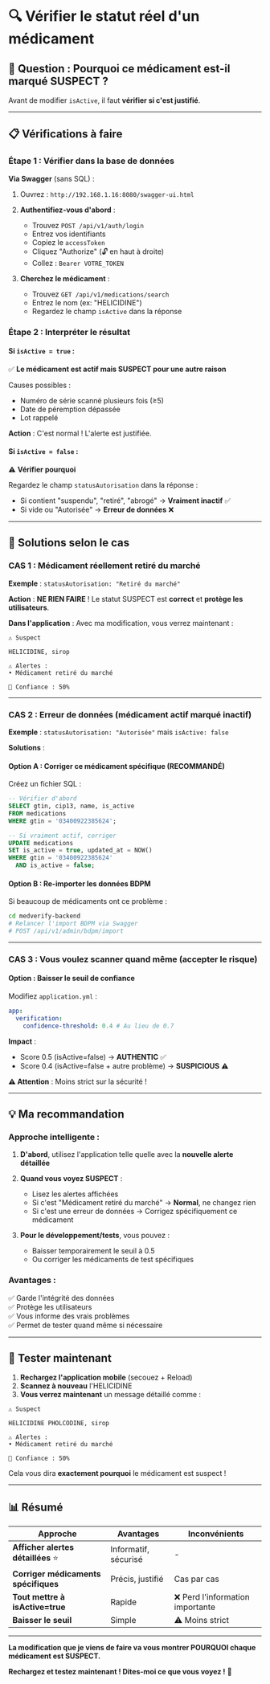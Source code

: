 # 🔍 Vérifier le statut réel d'un médicament

## 🎯 Question : Pourquoi ce médicament est-il marqué SUSPECT ?

Avant de modifier `isActive`, il faut **vérifier si c'est justifié**.

---

## 📋 Vérifications à faire

### Étape 1 : Vérifier dans la base de données

**Via Swagger** (sans SQL) :

1. Ouvrez : `http://192.168.1.16:8080/swagger-ui.html`

2. **Authentifiez-vous d'abord** :

   - Trouvez `POST /api/v1/auth/login`
   - Entrez vos identifiants
   - Copiez le `accessToken`
   - Cliquez "Authorize" (🔓 en haut à droite)
   - Collez : `Bearer VOTRE_TOKEN`

3. **Cherchez le médicament** :
   - Trouvez `GET /api/v1/medications/search`
   - Entrez le nom (ex: "HELICIDINE")
   - Regardez le champ `isActive` dans la réponse

### Étape 2 : Interpréter le résultat

#### Si `isActive = true` :

✅ **Le médicament est actif mais SUSPECT pour une autre raison**

Causes possibles :

- Numéro de série scanné plusieurs fois (≥5)
- Date de péremption dépassée
- Lot rappelé

**Action** : C'est normal ! L'alerte est justifiée.

#### Si `isActive = false` :

⚠️ **Vérifier pourquoi**

Regardez le champ `statusAutorisation` dans la réponse :

- Si contient "suspendu", "retiré", "abrogé" → **Vraiment inactif** ✅
- Si vide ou "Autorisée" → **Erreur de données** ❌

---

## 🔧 Solutions selon le cas

### CAS 1 : Médicament réellement retiré du marché

**Exemple** : `statusAutorisation: "Retiré du marché"`

**Action** : **NE RIEN FAIRE** ! Le statut SUSPECT est **correct** et **protège les utilisateurs**.

**Dans l'application** : Avec ma modification, vous verrez maintenant :

```
⚠️ Suspect

HELICIDINE, sirop

⚠️ Alertes :
• Médicament retiré du marché

🎯 Confiance : 50%
```

---

### CAS 2 : Erreur de données (médicament actif marqué inactif)

**Exemple** : `statusAutorisation: "Autorisée"` mais `isActive: false`

**Solutions** :

#### Option A : Corriger ce médicament spécifique (RECOMMANDÉ)

Créez un fichier SQL :

```sql
-- Vérifier d'abord
SELECT gtin, cip13, name, is_active
FROM medications
WHERE gtin = '03400922385624';

-- Si vraiment actif, corriger
UPDATE medications
SET is_active = true, updated_at = NOW()
WHERE gtin = '03400922385624'
  AND is_active = false;
```

#### Option B : Re-importer les données BDPM

Si beaucoup de médicaments ont ce problème :

```bash
cd medverify-backend
# Relancer l'import BDPM via Swagger
# POST /api/v1/admin/bdpm/import
```

---

### CAS 3 : Vous voulez scanner quand même (accepter le risque)

#### Option : Baisser le seuil de confiance

Modifiez `application.yml` :

```yaml
app:
  verification:
    confidence-threshold: 0.4 # Au lieu de 0.7
```

**Impact** :

- Score 0.5 (isActive=false) → **AUTHENTIC** ✅
- Score 0.4 (isActive=false + autre problème) → **SUSPICIOUS** ⚠️

**⚠️ Attention** : Moins strict sur la sécurité !

---

## 💡 Ma recommandation

### Approche intelligente :

1. **D'abord**, utilisez l'application telle quelle avec la **nouvelle alerte détaillée**

2. **Quand vous voyez SUSPECT** :

   - Lisez les alertes affichées
   - Si c'est "Médicament retiré du marché" → **Normal**, ne changez rien
   - Si c'est une erreur de données → Corrigez spécifiquement ce médicament

3. **Pour le développement/tests**, vous pouvez :
   - Baisser temporairement le seuil à 0.5
   - Ou corriger les médicaments de test spécifiques

### Avantages :

✅ Garde l'intégrité des données  
✅ Protège les utilisateurs  
✅ Vous informe des vrais problèmes  
✅ Permet de tester quand même si nécessaire

---

## 🧪 Tester maintenant

1. **Rechargez l'application mobile** (secouez + Reload)
2. **Scannez à nouveau** l'HELICIDINE
3. **Vous verrez maintenant** un message détaillé comme :

```
⚠️ Suspect

HELICIDINE PHOLCODINE, sirop

⚠️ Alertes :
• Médicament retiré du marché

🎯 Confiance : 50%
```

Cela vous dira **exactement pourquoi** le médicament est suspect !

---

## 📊 Résumé

| Approche                             | Avantages            | Inconvénients                    |
| ------------------------------------ | -------------------- | -------------------------------- |
| **Afficher alertes détaillées** ⭐   | Informatif, sécurisé | -                                |
| **Corriger médicaments spécifiques** | Précis, justifié     | Cas par cas                      |
| **Tout mettre à isActive=true**      | Rapide               | ❌ Perd l'information importante |
| **Baisser le seuil**                 | Simple               | ⚠️ Moins strict                  |

---

**La modification que je viens de faire va vous montrer POURQUOI chaque médicament est SUSPECT.**

**Rechargez et testez maintenant ! Dites-moi ce que vous voyez !** 🚀
